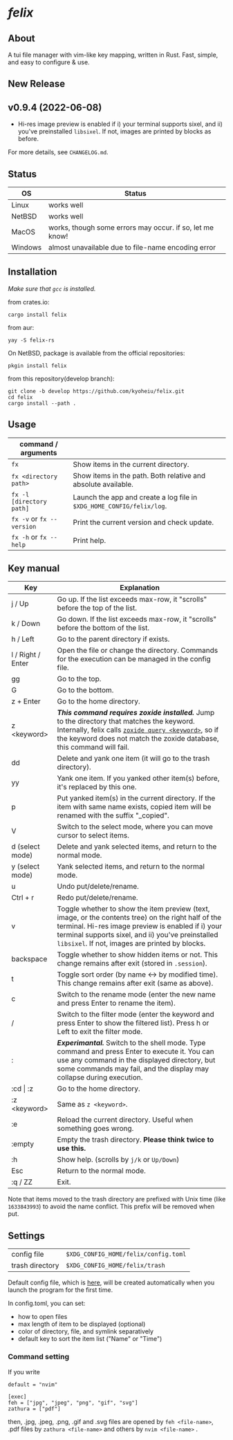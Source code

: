 # _felix_

## About

A tui file manager with vim-like key mapping, written in Rust. Fast, simple, and easy to configure & use.

## New Release

## v0.9.4 (2022-06-08)

- Hi-res image preview is enabled if i) your terminal supports sixel, and ii) you've preinstalled `libsixel`. If not, images are printed by blocks as before.

For more details, see `CHANGELOG.md`.

## Status

| OS      | Status                                                   |
| ------- | -------------------------------------------------------- |
| Linux   | works well                                               |
| NetBSD  | works well                                               |
| MacOS   | works, though some errors may occur. if so, let me know! |
| Windows | almost unavailable due to file-name encoding error       |

## Installation

_Make sure that `gcc` is installed._

from crates.io:

```
cargo install felix
```

from aur:

```
yay -S felix-rs
```

On NetBSD, package is available from the official repositories:

```
pkgin install felix
```

from this repository(develop branch):

```
git clone -b develop https://github.com/kyoheiu/felix.git
cd felix
cargo install --path .
```

## Usage

| command / arguments       |                                                                       |
| ------------------------- | --------------------------------------------------------------------- |
| `fx`                      | Show items in the current directory.                                  |
| `fx <directory path>`     | Show items in the path. Both relative and absolute available.         |
| `fx -l [directory path]`  | Launch the app and create a log file in `$XDG_HOME_CONFIG/felix/log`. |
| `fx -v` or `fx --version` | Print the current version and check update.                           |
| `fx -h` or `fx --help`    | Print help.                                                           |

## Key manual

| Key               | Explanation                                                                                                                                                                                                                                                                      |
| ----------------- | -------------------------------------------------------------------------------------------------------------------------------------------------------------------------------------------------------------------------------------------------------------------------------- |
| j / Up            | Go up. If the list exceeds max-row, it "scrolls" before the top of the list.                                                                                                                                                                                                     |
| k / Down          | Go down. If the list exceeds max-row, it "scrolls" before the bottom of the list.                                                                                                                                                                                                |
| h / Left          | Go to the parent directory if exists.                                                                                                                                                                                                                                            |
| l / Right / Enter | Open the file or change the directory. Commands for the execution can be managed in the config file.                                                                                                                                                                             |
| gg                | Go to the top.                                                                                                                                                                                                                                                                   |
| G                 | Go to the bottom.                                                                                                                                                                                                                                                                |
| z + Enter         | Go to the home directory.                                                                                                                                                                                                                                                        |
| z \<keyword\>     | **_This command requires zoxide installed._** Jump to the directory that matches the keyword. Internally, felix calls [`zoxide query <keyword>`](https://man.archlinux.org/man/zoxide-query.1.en), so if the keyword does not match the zoxide database, this command will fail. |
| dd                | Delete and yank one item (it will go to the trash directory).                                                                                                                                                                                                                    |
| yy                | Yank one item. If you yanked other item(s) before, it's replaced by this one.                                                                                                                                                                                                    |
| p                 | Put yanked item(s) in the current directory. If the item with same name exists, copied item will be renamed with the suffix "\_copied".                                                                                                                                          |
| V                 | Switch to the select mode, where you can move cursor to select items.                                                                                                                                                                                                            |
| d (select mode)   | Delete and yank selected items, and return to the normal mode.                                                                                                                                                                                                                   |
| y (select mode)   | Yank selected items, and return to the normal mode.                                                                                                                                                                                                                              |
| u                 | Undo put/delete/rename.                                                                                                                                                                                                                                                          |
| Ctrl + r          | Redo put/delete/rename.                                                                                                                                                                                                                                                          |
| v                 | Toggle whether to show the item preview (text, image, or the contents tree) on the right half of the terminal. Hi-res image preview is enabled if i) your terminal supports sixel, and ii) you've preinstalled `libsixel`. If not, images are printed by blocks.                 |
| backspace         | Toggle whether to show hidden items or not. This change remains after exit (stored in `.session`).                                                                                                                                                                               |
| t                 | Toggle sort order (by name <-> by modified time). This change remains after exit (same as above).                                                                                                                                                                                |
| c                 | Switch to the rename mode (enter the new name and press Enter to rename the item).                                                                                                                                                                                               |
| /                 | Switch to the filter mode (enter the keyword and press Enter to show the filtered list). Press h or Left to exit the filter mode.                                                                                                                                                |
| :                 | **_Experimantal._** Switch to the shell mode. Type command and press Enter to execute it. You can use any command in the displayed directory, but some commands may fail, and the display may collapse during execution.                                                         |
| :cd \| :z         | Go to the home directory.                                                                                                                                                                                                                                                        |
| :z \<keyword\>    | Same as `z <keyword>`.                                                                                                                                                                                                                                                           |
| :e                | Reload the current directory. Useful when something goes wrong.                                                                                                                                                                                                                  |
| :empty            | Empty the trash directory. **Please think twice to use this.**                                                                                                                                                                                                                   |
| :h                | Show help. (scrolls by `j/k` or `Up/Down`)                                                                                                                                                                                                                                       |
| Esc               | Return to the normal mode.                                                                                                                                                                                                                                                       |
| :q / ZZ           | Exit.                                                                                                                                                                                                                                                                            |

Note that items moved to the trash directory are prefixed with Unix time (like `1633843993`) to avoid the name conflict. This prefix will be removed when put.

## Settings

|                 |                                      |
| --------------- | ------------------------------------ |
| config file     | `$XDG_CONFIG_HOME/felix/config.toml` |
| trash directory | `$XDG_CONFIG_HOME/felix/trash`       |

Default config file, which is [here](config.toml), will be created automatically when you launch the program for the first time.

In config.toml, you can set:

- how to open files
- max length of item to be displayed (optional)
- color of directory, file, and symlink separatively
- default key to sort the item list ("Name" or "Time")

### Command setting

If you write

```
default = "nvim"

[exec]
feh = ["jpg", "jpeg", "png", "gif", "svg"]
zathura = ["pdf"]
```

then, .jpg, .jpeg, .png, .gif and .svg files are opened by `feh <file-name>`, .pdf files by `zathura <file-name>` and others by `nvim <file-name>` .
